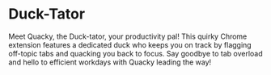 # Duck-Tator
Meet Quacky, the Duck-tator, your productivity pal! This quirky Chrome extension features a dedicated duck who keeps you on track by flagging off-topic tabs and quacking you back to focus. Say goodbye to tab overload and hello to efficient workdays with Quacky leading the way!
